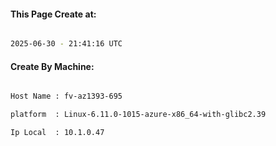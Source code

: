 
   
#### This Page Create at:

```bash

2025-06-30 - 21:41:16 UTC

```

#### Create By Machine:

```bash

Host Name : fv-az1393-695

platform  : Linux-6.11.0-1015-azure-x86_64-with-glibc2.39

Ip Local  : 10.1.0.47

```

